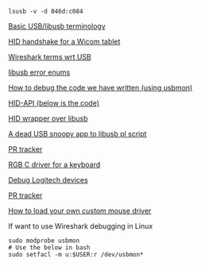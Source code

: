 `lsusb -v -d 046d:c084`

[Basic USB/libusb terminology](https://www.oreilly.com/library/view/linux-device-drivers/0596005903/ch13.html)

[HID handshake for a  Wicom tablet](https://stackoverflow.com/questions/37163207/reverse-engineering-a-hid-handshake-by-examining-bytes-over-usb)

[Wireshark terms wrt USB](https://desowin.org/usbpcap/capture_limitations.html)

[libusb error enums](http://libusb.sourceforge.net/api-1.0/group__libusb__misc.html#ggab2323aa0f04bc22038e7e1740b2f29efa790feab8b45d8c323038f4d7d15eceec)

[How to debug the code we have written (using usbmon)](https://wiki.wireshark.org/CaptureSetup/USB)

[HID-API (below is the code)](https://github.com/libusb/hidapi)

[HID wrapper over libusb](https://valelab4.ucsf.edu/svn/3rdpartypublic/hidapi/hidapi-0.7.0/linux/hid-libusb.c)

[A dead USB snoopy app to libusb pl script](https://alioth-lists.debian.net/pipermail/libhid-discuss/2008-December/000555.html)

[PR tracker](https://stackoverflow.com/questions/65086528/reverse-engineering-a-usbhid-logitech-mouse-driver)

[RGB C driver for a keyboard](https://github.com/wroberts/rogauracore/blob/master/src/rogauracore.c)

[Debug Logitech devices](https://lekensteyn.nl/logitech-unifying.html)

[PR tracker](https://stackoverflow.com/questions/65179875/incorrect-implementation-of-request-type-in-libusb-when-replicating-a-usbhid-tra)

[How to load your own *custom* mouse driver](https://stackoverflow.com/questions/25175960/which-drivers-are-used-by-usb-mouse-in-linux-kernel)

If want to use Wireshark debugging in Linux
```
sudo modprobe usbmon
# Use the below in bash
sudo setfacl -m u:$USER:r /dev/usbmon*
```

